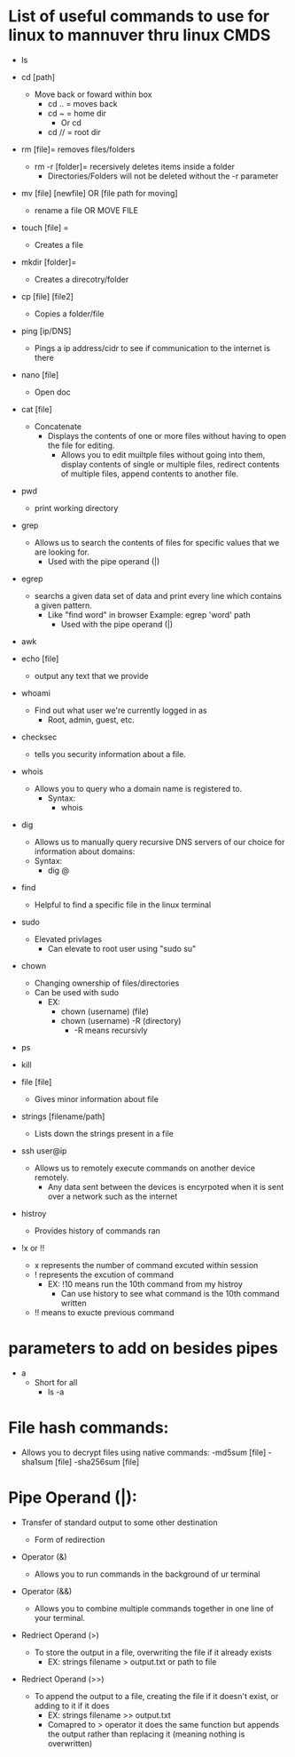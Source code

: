 # List of useful commands to use for linux to mannuver thru linux CMDS
- ls 

- cd [path] 
  - Move back or foward within box
    - cd .. = moves back
    - cd ~ = home dir
      - Or cd 
    - cd // = root dir

- rm [file]= removes files/folders 
    - rm -r [folder]= recersively deletes items inside a folder 
      - Directories/Folders will not be deleted without the -r parameter

- mv [file] [newfile] OR [file path for moving]
  - rename a file OR MOVE FILE

- touch [file] = 
  - Creates a file

- mkdir [folder]= 
  - Creates a direcotry/folder

- cp [file] [file2]
  - Copies a folder/file

- ping [ip/DNS]
  - Pings a ip address/cidr to see if communication to the internet is there

- nano [file]
  - Open doc

- cat [file]
  - Concatenate
    - Displays the contents of one or more files without having to open the file for editing.
      - Allows you to edit muiltple files without going into them, display contents of single or multiple files, redirect contents of multiple files, append contents to another file.

- pwd
  - print working directory

- grep 
  - Allows us to search the contents of files for specific values that we are looking for.
    - Used with the pipe operand (|)

- egrep
  - searchs a given data set of data and print every line which contains a given pattern. 
    - Like "find word" in browser Example: egrep 'word' path
      - Used with the pipe operand (|)

- awk 

- echo [file]
  - output any text that we provide
  
- whoami
  - Find out what user we're currently logged in as
    - Root, admin, guest, etc.

- checksec
  - tells you security information about a file.

- whois 
  - Allows you to query who a domain name is registered to. 
    - Syntax: 
      - whois <domain>

- dig 
  - Allows us to manually query recursive DNS servers of our choice for information about domains: 
  - Syntax: 
    - dig <domain> @<dns-server-ip>

- find
  - Helpful to find a specific file in the linux terminal

- sudo
  - Elevated privlages 
    - Can elevate to root user using "sudo su"

- chown
  - Changing ownership of files/directories
  - Can be used with sudo
    - EX: 
      - chown (username) (file)
      - chown (username) -R (directory)
        - -R means recursivly

- ps

- kill

- file [file]
  - Gives minor information about file

- strings [filename/path]
  - Lists down the strings present in a file

- ssh user@ip 
  - Allows us to remotely execute commands on another device remotely.
    - Any data sent between the devices is encyrpoted when it is sent over a network such as the internet

- histroy
  - Provides history of commands ran

- !x or !! 
  - x represents the number of command excuted within session
  - ! represents the excution of command 
    - EX: !10 means run the 10th command from my histroy
      - Can use history to see what command is the 10th command written
  - !! means to exucte previous command



# parameters to add on besides pipes
- a 
  - Short for all
    - ls -a

# File hash commands:
- Allows you to decrypt files using native commands:
  -md5sum [file]
  -sha1sum [file]
  -sha256sum [file]

# Pipe Operand (|):

- Transfer of standard output to some other destination
  - Form of redirection

- Operator (&)
  - Allows you to run commands in the background of ur terminal

- Operator (&&)
  - Allows you to combine multiple commands together in one line of your terminal.

- Redriect Operand (>)
  - To store the output in a file, overwriting the file if it already exists
    - EX: strings filename > output.txt or path to file

- Redriect Operand (>>)
  - To append the output to a file, creating the file if it doesn't exist, or adding to it if it does
    - EX: strings filename >> output.txt
    - Comapred to > operator it does the same function but appends the output rather than replacing it (meaning nothing is overwritten)